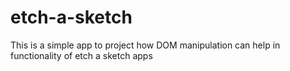 # etch-a-sketch

This is a simple app to project how DOM manipulation can help in functionality of etch a sketch apps

